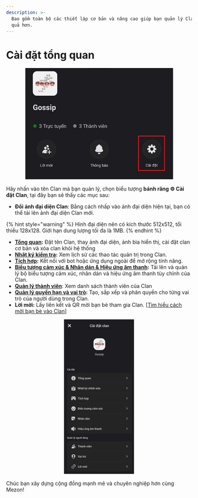 ```yaml
---
description: >-
  Bao gồm toàn bộ các thiết lập cơ bản và nâng cao giúp bạn quản lý Clan hiệu
  quả hơn.
---
```


# Cài đặt tổng quan

<div align="center"><figure><img src="../../../../.gitbook/assets/image (11).png" alt="" width="401"><figcaption></figcaption></figure></div>

Hãy nhấn vào tên Clan mà bạn quản lý, chọn biểu tượng **bánh răng ⚙️ Cài đặt Clan**, tại đây bạn sẽ thấy các mục sau:

* **Đổi ảnh đại diện Clan**: Bằng cách nhấp vào ảnh đại diện hiện tại, bạn có thể tải lên ảnh đại diện Clan mới.&#x20;

{% hint style="warning" %}
Hinh đại diện nên có kích thước 512x512, tổi thiểu 128x128. Giới hạn dung lượng tối đa là 1MB.
{% endhint %}

* [**Tổng quan**](tong-quan.md)**:** Đặt tên Clan, thay ảnh đại diện, ảnh bìa hiển thị, cài đặt clan cơ bản và xóa clan khỏi hệ thống
* [**Nhật ký kiểm tra**](nhat-ky-kiem-tra.md)**:** Xem lịch sử các thao tác quản trị trong Clan.
* [**Tích hợp**](tich-hop.md)**:** Kết nối với bot hoặc ứng dụng ngoài để mở rộng tính năng.
* [**Biểu tượng cảm xúc & Nhãn dán & Hiệu ứng âm thanh**](bieu-tuong-cam-xuc-and-nhan-dan-hinh-anh-and-nhan-dan-am-thanh.md)**:** Tải lên và quản lý bộ biểu tượng cảm xúc, nhãn dán và hiệu ứng âm thanh tùy chỉnh của Clan.
* [**Quản lý thành viên**](quan-ly-thanh-vien.md): Xem danh sách thành viên của Clan
* [**Quản lý quyền hạn và vai trò**](quan-ly-quyen-han-va-vai-tro.md)**:** Tạo, sắp xếp và phân quyền cho từng vai trò của người dùng trong Clan.
* **Lời mời:** Lấy liên kết và QR mời bạn bè tham gia Clan. \[[Tìm hiểu cách mời bạn bè vào Clan](../../moi-ban-be-vao-clan.md)]

<div align="center"><figure><img src="../../../../.gitbook/assets/image (12).png" alt="" width="190"><figcaption></figcaption></figure></div>

Chúc bạn xây dựng cộng đồng mạnh mẽ và chuyên nghiệp hơn cùng Mezon!
